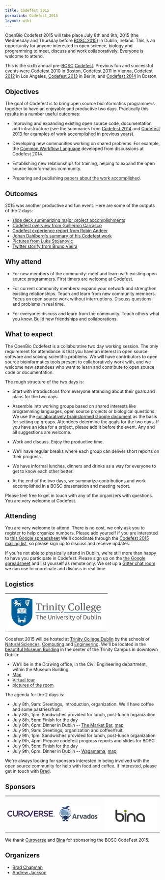 ```yaml
---
title: Codefest 2015
permalink: Codefest_2015
layout: wiki
---
```


OpenBio Codefest 2015 will take place July 8th and 9th, 2015 (the
Wednesday and Thursday before [BOSC 2015](BOSC_2015 "wikilink")) in
Dublin, Ireland. This is an opportunity for anyone interested in open
science, biology and programming to meet, discuss and work
collaboratively. Everyone is welcome to attend.

This is the sixth annual pre-[BOSC](BOSC "wikilink")
[Codefest](Codefest "wikilink"). Previous fun and successful events were
[Codefest 2010](Codefest_2010 "wikilink") in Boston, [Codefest
2011](Codefest_2011 "wikilink") in Vienna, [Codefest
2012](Codefest_2012 "wikilink") in Los Angeles, [Codefest
2013](Codefest_2013 "wikilink") in Berlin, and [Codefest
2014](Codefest_2014 "wikilink") in Boston.

## Objectives

The goal of Codefest is to bring open source bioinformatics programmers
together to have an enjoyable and productive two days. Practically this
results in a number useful outcomes:

- Improving and expanding existing open source code, documentation and
  infrastructure (see the summaries from [Codefest
  2014](https://docs.google.com/presentation/d/114yvrK0Veasc_ns_rg484j2xxRi1h7wNlU2XKONuUqY/edit)
  and [Codefest
  2013](http://bcb.io/2013/07/18/summary-from-bioinformatics-open-science-codefest-2013-tools-infrastructure-standards-and-visualization/)
  for examples of work accomplished in previous years).

<!-- -->

- Developing new communities working on shared problems. For example,
  the [Common Workflow
  Language](https://groups.google.com/forum/#!forum/common-workflow-language)
  developed from discussions at Codefest 2014.

<!-- -->

- Establishing new relationships for training, helping to expand the
  open source bioinformatics community.

<!-- -->

- Preparing and publishing [papers about the work
  accomplished](http://www.biomedcentral.com/1471-2105/15/S14/S7).

## Outcomes

2015 was another productive and fun event. Here are some of the outputs
of the 2 days:

- [slide deck summarizing major project
  accomplishments](https://docs.google.com/presentation/d/1MVRIQWyg3KPuK5Fqa6A_9bvgQ1AlU7LIU_S4ldDZ96k/edit?usp=sharing)
- [Codefest overview from Guillermo
  Carrasco](http://mussol.org/2015/07/11/codefest-and-bosc-2015-lots-of-workflows-and-docker/)
- [Codefest experience report from Robin
  Andeer](http://www.robinandeer.com/blog/2015/07/08/bosc-codefest-2015/)
- [Johan Dahlberg's summary of his Codefest
  work](http://uppsala-bioinformatics.se/thoughts/?p=61)
- [Pictures from Luka
  Stojanovic](https://drive.google.com/folderview?id=0B8ns4TUYMoKLfnZBM09GSDNpQzNpdVJfbXpmMHhoYkhXblNWenRsRDJ0OURsUVRSUUszQUk&usp=sharing)
- [Twitter storify from Bruno
  Vieira](https://storify.com/bmpvieira/dublin-conferences)

## Why attend

- For new members of the community: meet and learn with existing open
  source programmers. First timers are welcome at Codefest.

<!-- -->

- For current community members: expand your network and strengthen
  existing relationships. Teach and learn from new community members.
  Focus on open source work without interruptions. Discuss questions and
  problems in real time.

<!-- -->

- For everyone: discuss and learn from the community. Teach others what
  you know. Build new friendships and collaborations.

## What to expect

The OpenBio Codefest is a collaborative two day working session. The
only requirement for attendance is that you have an interest in open
source software and solving scientific problems. We will have
contributors to open source bioinformatics tools present to
collaboratively work with, and we welcome new attendees who want to
learn and contribute to open source code or documentation.

The rough structure of the two days is:

- Start with introductions from everyone attending about their goals and
  plans for the two days.

<!-- -->

- Assemble into working groups based on shared interests like
  programming languages, open source projects or biological questions.
  We use the [collaboratively brainstormed Google
  document](https://docs.google.com/document/d/1BJ_l4LG_RiCukJaDSkK4-_apr2nBtFr4gUYQHo1HeVQ/edit)
  as the basis for setting up groups. Attendees determine the goals for
  the two days. If you have an idea for a project, please add it before
  the event. Any and all suggestions are welcome.

<!-- -->

- Work and discuss. Enjoy the productive time.

<!-- -->

- We'll have regular breaks where each group can deliver short reports
  on their progress.

<!-- -->

- We have informal lunches, dinners and drinks as a way for everyone to
  get to know each other better.

<!-- -->

- At the end of the two days, we summarize contributions and work
  accomplished in a BOSC presentation and meeting report.

Please feel free to get in touch with any of the organizers with
questions. You are very welcome at Codefest.

## Attending

You are very welcome to attend. There is no cost, we only ask you to
register to help organize numbers. Please add yourself if you are
interested to [this Google
spreadsheet](https://docs.google.com/spreadsheets/d/1STl3x-KcInCxpGBgBHDz2C_LvrudXDe1X9d68NpH0Tk/edit?usp=sharing)
We'll coordinate through the [Codefest 2015 mailing
list](https://groups.google.com/forum/?fromgroups#!forum/openbio-codefest-2015),
so please sign up to discuss and receive updates.

If you're not able to physically attend in Dublin, we're still more than
happy to have you participate in Codefest. Please sign up on the [the
Google
spreadsheet](https://docs.google.com/spreadsheets/d/1STl3x-KcInCxpGBgBHDz2C_LvrudXDe1X9d68NpH0Tk/edit?usp=sharing)
and list yourself as remote only. We set up a [Gitter chat
room](https://gitter.im/chapmanb/obf-codefest) we can use to coordinate
and discuss in real time.

## Logistics

<table>
<tbody>
<tr class="odd">
<td>
<img src="TCDTrimmed.png" title="Trinity College Dubline" width="320" />
</td>
</tr>
</tbody>
</table>

Codefest 2015 will be hosted at [Trinity College
Dublin](http://www.tcd.ie/) by the schools of [Natural
Sciences](http://naturalscience.tcd.ie/),
[Computing](https://www.scss.tcd.ie/) and
[Engineering](http://www.tcd.ie/Engineering/). We'll be located in the
[beautiful Museum
Building](https://www.google.ie/search?q=museum+building+tcd&safe=off&espv=2&biw=1280&bih=963&tbm=isch&tbo=u&source=univ&sa=X&ei=hTeJVduLKeip7AbF55PQBA&ved=0CD4QsAQ)
in the center of the Trinity Campus in downtown Dublin:

- We'll be in the Drawing office, in the Civil Engineering department,
  within the Museum Building.
- [Map](https://www.google.ie/maps/place/Museum+Bldg,+Trinity+College+Dublin,+Dublin/@53.3434376,-6.2546054,17z/data=!4m2!3m1!1s0x48670e9a9223bbc3:0x8004c87f5b97e752)
- [Virtual tour](http://www.tcd.ie/virtualtour/civilengineering/)
- [pictures of the
  room](https://drive.google.com/folderview?id=0Bwxg-o4ZmoZ4eUJaLVZpc0N3Zjg&usp=sharing)

The agenda for the 2 days is:

- July 8th, 9am: Greetings, introduction, organization. We'll have
  coffee and some pastries/fruit.
- July 8th, 1pm: Sandwiches provided for lunch, post-lunch organization.
- July 8th, 5pm: Finish for the day
- July 8th, 6pm: Dinner in Dublin -- [The Market
  Bar](http://marketbar.ie/), [map](http://marketbar.ie/node/31)
- July 9th, 9am: Greetings, organization and coffee/fruit.
- July 9th, 1pm: Sandwiches provided for lunch, post-lunch organization
- July 9th, 4pm: Prepare codefest progress reports and slides for BOSC
- July 9th, 5pm: Finish for the day
- July 9th, 6pm: Dinner in Dublin --
  [Wagamama](http://www.wagamama.ie/restaurants/dublin-south-king-street),
  [map](https://www.google.ie/maps/place/Wagamama/@53.3412563,-6.262336,17z/data=!4m2!3m1!1s0x48670e9c2dee159d:0x351b0efa3ccd6309)

We're always looking for sponsors interested in being involved with the
open source community for help with food and coffee. If interested,
please get in touch with [Brad](https://github.com/chapmanb).

## Sponsors

<table>
<tbody>
<tr class="odd">
<td>
<a href="https://curoverse.com">
<img src="Curoverse_logo.png" title="Curoverse logo" width="175" />
</a>
</td>
<td>
<a href="https://arvados.org/">
<img src="Arvados.png" title="Arvados logo" width="150" />
</a>
</td><td>
<a href="http://www.bina.org/">
<img src="Bina_logo.png" title="Bina logo" width="200" />
</a>
</td>
</tr>
</tbody>
</table>

We thank [Curoverse](https://curoverse.com) and
[Bina](http://www.bina.org) for sponsoring the BOSC CodeFest 2015.

## Organizers

- [Brad Chapman](http://bcb.io/)
- [Andrew
  Jackson](http://www.tcd.ie/Zoology/research/research/theoretical/andrewjackson.php)
